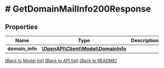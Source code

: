 # # GetDomainMailInfo200Response

## Properties

Name | Type | Description | Notes
------------ | ------------- | ------------- | -------------
**domain_info** | [**\OpenAPI\Client\Model\DomainInfo**](DomainInfo.md) |  |

[[Back to Model list]](../../README.md#models) [[Back to API list]](../../README.md#endpoints) [[Back to README]](../../README.md)
